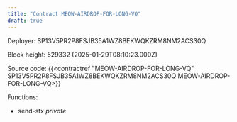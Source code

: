 ```yaml
---
title: "Contract MEOW-AIRDROP-FOR-LONG-VQ"
draft: true
---
```

Deployer: SP13V5PR2P8FSJB35A1WZ8BEKWQKZRM8NM2ACS30Q


 



Block height: 529332 (2025-01-29T08:10:23.000Z)

Source code: {{<contractref "MEOW-AIRDROP-FOR-LONG-VQ" SP13V5PR2P8FSJB35A1WZ8BEKWQKZRM8NM2ACS30Q MEOW-AIRDROP-FOR-LONG-VQ>}}

Functions:

* send-stx _private_
